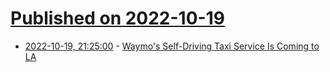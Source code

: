 # [Published on 2022-10-19](index.md)

* [2022-10-19, 21:25:00](https://tech.slashdot.org/story/22/10/19/1918205/waymos-self-driving-taxi-service-is-coming-to-la?utm_source=rss1.0mainlinkanon&utm_medium=feed) - [Waymo's Self-Driving Taxi Service Is Coming to LA](https://tech.slashdot.org/story/22/10/19/1918205/waymos-self-driving-taxi-service-is-coming-to-la?utm_source=rss1.0mainlinkanon&utm_medium=feed)
